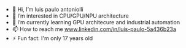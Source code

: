 - 👋 Hi, I’m luis paulo antoniolli
- 👀 I’m interested in CPU/GPU/NPU architecture
- 🌱 I’m currently learning GPU architecure and industrial automation
- 📫 How to reach me www.linkedin.com/in/luís-paulo-5a436b23a
- ⚡ Fun fact: I'm only 17 years old
